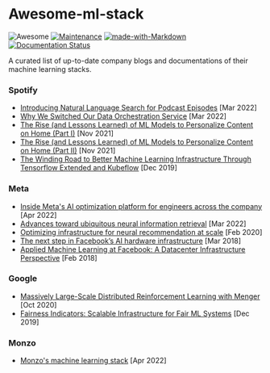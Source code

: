 # Awesome-ml-stack
![Awesome](https://cdn.rawgit.com/sindresorhus/awesome/d7305f38d29fed78fa85652e3a63e154dd8e8829/media/badge.svg)
[![Maintenance](https://img.shields.io/badge/Maintained%3F-yes-green.svg)](https://GitHub.com/Naereen/StrapDown.js/graphs/commit-activity)
[![made-with-Markdown](https://img.shields.io/badge/Made%20with-Markdown-1f425f.svg)](http://commonmark.org)
[![Documentation Status](https://readthedocs.org/projects/ansicolortags/badge/?version=latest)](http://ansicolortags.readthedocs.io/?badge=latest)

A curated list of up-to-date company blogs and documentations of their machine learning stacks.

### Spotify 
+ [Introducing Natural Language Search for Podcast Episodes](https://engineering.atspotify.com/2022/03/introducing-natural-language-search-for-podcast-episodes/) [Mar 2022]
+ [Why We Switched Our Data Orchestration Service](https://engineering.atspotify.com/2022/03/why-we-switched-our-data-orchestration-service/) [Mar 2022]
+ [The Rise (and Lessons Learned) of ML Models to Personalize Content on Home (Part I)](https://engineering.atspotify.com/2021/11/the-rise-and-lessons-learned-of-ml-models-to-personalize-content-on-home-part-i/) [Nov 2021]
+ [The Rise (and Lessons Learned) of ML Models to Personalize Content on Home (Part II)](https://engineering.atspotify.com/2021/11/the-rise-and-lessons-learned-of-ml-models-to-personalize-content-on-home-part-ii/) [Nov 2021]
+ [The Winding Road to Better Machine Learning Infrastructure Through Tensorflow Extended and Kubeflow](https://engineering.atspotify.com/2019/12/the-winding-road-to-better-machine-learning-infrastructure-through-tensorflow-extended-and-kubeflow/) [Dec 2019]

### Meta
+ [Inside Meta's AI optimization platform for engineers across the company](https://ai.facebook.com/blog/looper-meta-ai-optimization-platform-for-engineers/) [Apr 2022]
+ [Advances toward ubiquitous neural information retrieval](https://ai.facebook.com/blog/-advances-toward-ubiquitous-neural-information-retrieval/) [Mar 2022]
+ [Optimizing infrastructure for neural recommendation at scale](https://ai.facebook.com/blog/-optimizing-infrastructure-for-neural-recommendation-at-scale/) [Feb 2020]
+ [The next step in Facebook’s AI hardware infrastructure](https://ai.facebook.com/blog/the-next-step-in-facebooks-ai-hardware-infrastructure/) [Mar 2018]
+ [Applied Machine Learning at Facebook: A Datacenter Infrastructure Perspective](https://research.facebook.com/publications/applied-machine-learning-at-facebook-a-datacenter-infrastructure-perspective/) [Feb 2018]

### Google
+ [Massively Large-Scale Distributed Reinforcement Learning with Menger](https://ai.googleblog.com/2020/10/massively-large-scale-distributed.html) [Oct 2020]
+ [Fairness Indicators: Scalable Infrastructure for Fair ML Systems](https://ai.googleblog.com/2019/12/fairness-indicators-scalable.html) [Dec 2019]

### Monzo
+ [Monzo's machine learning stack](https://monzo.com/blog/2022/04/26/monzos-machine-learning-stack) [Apr 2022]